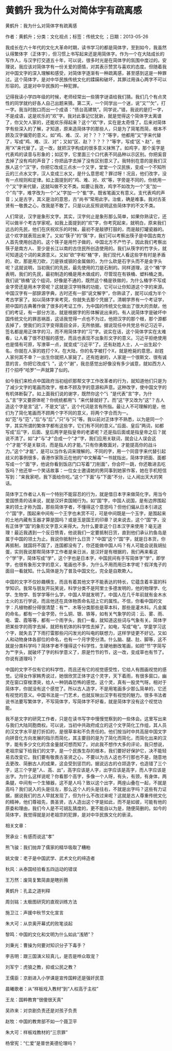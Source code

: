 # 黄鹤升  我为什么对简体字有疏离感    
    
黄鹤升：我为什么对简体字有疏离感    
作者：黄鹤升；分类：文化视点；标签：传统文化 ；日期：2013-05-26    
我成长在六十年代的文化大革命时期，读书学习的都是简体字，至到如今，我虽然认得繁体字（正体字），但习惯上书写起来还是用简体字。作为一个在大陆成长的写作人，与汉字打交道五十年，可以说，很多时光是在简体字的氛围中度过的。安理说，我应该对简体字有一份关爱的感情，对其表示赞赏与喜欢的态度。但随着我对中国文字的深入理解和感受，对简体字逐渐有一种疏离感，甚至感到这是一种罪过。这个简体字，是对中华民族传统文化的蹂躏和破坏，其罪过用诛心两字不可以形容的。这是对中华民族的一种犯罪。    
记得我读小学四年级的时候，老师经常出一些猜字谜语给我们猜。我们几个有点灵性的同学就约好各人自己出题来猜。第二天，一个同学出一个迷，说”又””欠”，打一字。我当时脱口而出一个成语：”债台高建筑”。同学说，”错，我说的是打一字，不是成语，这是欢乐的”欢”字。我对此事记忆犹新，就是觉得这个简体字太离谱了，你又欠人家的，还能欢乐得起来？这个”欢”字，实在是太奇怪了。后来对简体字有些深入的了解，才知道，原来造简体字的那些人，只是为了简笔而简，根本不顾及汉字偏旁的意义。如”鸡、难、汉、对？？？？”等字，他都用”又”字来代替了，写成”鸡、难、汉、对”；又如”区、赵？？？？？”等字，写成”区丶赵”，他用”X”来代替了。这一改，就把汉字构成的很多意义抹煞了。如鸡字，那个奚字是代表鸡的读音与形象的；如区字，它里面三个口代表不同品种以示区别。你把奚音去掉了没有鸡的声音了；你把品字去掉了没有区别意义了。我特别在意的是我们汉族人这个”汉”字，你把它改成三点水一个又字，堂堂一个汉民族，变成一个不知所云的三点水又字，汉人变成三水又，是什么意思呢？罪过呀！况且，他们改字，没有一点规则和定律。如上面提到的”鸡、难、对、欢”等，字旁是不同的，你统用一个”又”字来代替，这就叫做不文不类。如要让我改，鸡字不如改为一个”支”加一个”鸟”字，难字改为一个”乂”字加一个”隹”字。既省笔画又有意义。支代表鸡的声音；乂是古字，其义是治的意思，古“尚书”常用此字。治隹，确是难事。我对古圣贤有一敬畏之心，改我是不敢了。只是以此反照说明这些简体字的不文不类。    
人们常说，汉字是象形文字。其实，汉字何止是象形那么简单，如果你熟读它，还可以做半个考古学家呢。如我上面提到的”欢”字，你考究起来，就明白，原来我们远古的先民，他们在庆祝欢乐的时候，最初不是敲锣打鼓的，而是敲打罐瓷器的。这个欢字就表现出来了。又如”筷子”的”筷”字，我们可以考察出筷子是中国古南方人首先使用创造的。这个筷子是用竹子做的，中国北方不产竹子，因此我们考察出筷子是南方人、至少是长江以南的古住民所创造使用的。我们从筷字的竹字头，就可知道这个词的来源意义。又如”砍”字和”桶”字，我们现代人看这些字有时是矛盾的，砍，那是用刀砍，刀是铁或钢的金属做的，为什么砍是石字头而不是金字头呢？这就说明，当初我们的先民，最先使用的刀是石制的。同样道理，这个”桶”字表明，我们的先民，最初制造的桶是用木做成的，尽管现在有铁桶、塑料桶之类。我们说”铁桶”这个组词，好像是不通的，既然这个桶是铁做的，为什么桶字不写成金字旁还是用木字旁呢？这就是汉字特殊的功能，它可以让你知道这个字的来源。中国汉字有一部辞源字典，古时还有一部“说文解字”，你熟读了，就可以成为半个考古学家了。如以简体字来考究，你就失去那个凭据了。清朝学界有一个考证学，把中国的古典著作做了很多的考证工作，为中国的传统文化做出了很大的贡献，他们的考证，有一部分方法，就是根据字的形体解说出来的。有人说简体字是破坏中国传统文化的罪恶祸首，这话我觉得一点也不为过，他把汉字的那个根，那个源都去掉了，使我们的汉字变得面目全非，无所依据。据说现任中共党总书记习近平，签名都是用正体字的习，而不用简体字的”习”字。说实在话，这个简体字实在太难看，让人看了很不舒服的感觉，而且也表现不出象形文字的意义。习近平拒绝使用也是情有可原，写潦草一点，就变成”刁近平”了。还有赵姓人士，人一出生起个名，你就在人家的姓打个X，在大陆，你的名字被打个X，就是枪毙的意思。赵姓人家何其不幸？一出生你就把人家毙了。还有姓谢的，人家是一个很斯文、很有诚意的言，你把它改成”讠”，这个”谢”，我总感觉出好像没有多少诚意，就如西方人打个招呼”哈罗”一声就算了似的。    
如今我们来检点中国政府当初组织那帮文字工作改革者的行为，就知道他们只是为了减少文字的笔画而改字，根本不顾及字的意源和声意。这种改字，使中国文字的有机体断裂了。如上面我们说的谢字，既然你这个”讠”是代表”言”字，为什么”言”字又要原体呢？你统统都用”讠”来代替就好了。而”这”字又改为”这”？古人造这个字是言”这”，不是文”这”，这个代词是言有所指。最让人不可理解的是，他们为了简化笔画而不顾两个字不同的意义，将两个字合而为一。如”范”与”范”，”后”与”后”，”只”与”只”等。我以前对正体字不熟悉，以为是同一个字，其实所谓的繁体字都有这些字，它们有不同的意义。”后面、皇后”两词，如都写成”后”字，后面、皇后两字是指皇帝的老婆呢？还是指后面或是指皇帝之后？就说不清了。如”才”与”才”合成一个”才”字，我们应用关联词，就会让人误会这个”才能”不是关联词，而是指人的才能。”只有你勇敢面对，才能提高你的战斗力。”这个”才能”，是可以当作名词来理解的。不同的字，用一个同音字来代替引起歧义的事例很多，香港作家陈云在他的“中文解毒”一书就指出，简体字把面、面都写成一个”面”字，他说你看到饭店门口写着”刀削面”，你会吓一跳，你还敢进去吃饭吗？他还举一个笑话故事：一位女士邀请她的男同事到她家作客，她在手机短信写到：”来我家吧，我下面给你吃。”这个”下面”与”下面”不分，让人闹出天大的笑话。    
简体字工作者让人有一个特别不能容忍的行为，就是借日本字来做简化字。用当今爱国愤青的话来说，就是汉奸卖国贼行为。如”国”字，中国人说国，是有边界围起来的领土才称为国，那些简体字者，不懂得这个意思吗？但他们偏从日本引进这个”国”字，围起来中间有一个王字也未赏不可，可是中间既是一个玉字，是围起来的土地内藏有玉器才算是国吗？或是玉是国王的印章？说来说去，这个”国”字，没有正体字”国”的象形文字意义来得大。为什么要拿这个日本汉字来使用？毫无道理！最近我遇到一个反日愤青，他说我们一定要抵制日货，直到他们承认钓鱼岛是属于中国的领土为止。我说你抵制什么日货？”中国”这个”国”字，就是日本货，你再抵制，就国将不国了，连国都没有了，你还能做中国人吗？有人可能会说我胡扯蛋，实则我说那帮简体字工作者是亲日派，是汉奸是有根据的，我们再来看这个”学”字，简体写成”学"，这个字也是日本字，中国民间有手写简体字”学”，即学字，也很有象形文字的意义，笔画也不多，为什么不用而用日本字呢？假洋鬼子的面目一看就知。什么简体是为了普及中国文化，完全是自欺欺人。    
中国的文字不仅妙趣横生，而且有着其他文字不能表达的特长，它蕴含着丰富的科学知识。我常与朋友开玩笑说，科学分类不是阿里士多德发明的，他的物理学、化学、生物学、哲学学等什么学，中国人早就发明了。中国人在几千年前就有金木水土火的五行学说，而且他还在具体物质命名冠上它的属性。不信，你看中国的文字：凡植物都分得很清楚：有艹、木等分类那些是草本科，那些是灌木科。凡金属的命名，都有一个金字旁。什么铜、银、铁等，如有关气象学的词：云、雾、雨、电、雷、霞等等，都有一个雨字头，我们一看，就知道这些词与气象有关。简体字把某些字的雨字去掉，就把有机体的科学性去掉了。如电，写成”电”。学童学习这个字，就失去了下雨打雷那些闪闪发光的叫电的联想力，这样学徒更不好记。又如人和动物身体各部位的命名，也有一个月字旁分清。什么脑、腿、肚、脚等，这不就是分类科学吗？简体字者不懂得这个科学性，生硬地删改笔画，如把”节”字简写为艹字头，就破坏了字的科学意义了，原是竹节的节，这一改，变成草也有节了。你说有道理吗？    
中国的文字不仅有它的科学性，而且还有它的视觉感受性，它给人有图画视觉的感觉。记得女作家韩秀说过，她很欣赏正体字这个灵字，天下着雨，有很多窗口，幽灵在窗口穿梭漂突，给人一种阴森恐怖的感觉。这个灵，真有一股灵气呀。相对于简体字，你就没有这个感觉了。所以古人造字，不是用笔画多少那么简单的，它还有视觉的意义。中国书法是一门艺术，也就反映出汉字有视觉的魅力。很多书法者说书法要写繁体字，不写简体字，写简体字不好看，就是简体字没有这个视觉功能。    
我不是文字的研究工作者，只是在读书写字中慢慢觉察到的一些体会。这里写出来与我们大陆同胞商权。可以说，当初中共政府成立的这个文字简化工作组，其人员的汉文字水平是打折扣的，是很草率和不负责任的。他们按当时中共高层中国文字向拼音化方向发展的指示而简化，其主要目的是为了简化而简化，而简化出来的汉字，能有多少文化的含金量就可想而知了。对此我不想作大多的评论，我只想说，老祖宗留下给我们的文字，是一个民族生存的根本，我们要好好保护它，决不能轻易去改变它。我们要有敬畏古圣贤之心，不要以为古人这也不行那也不是，随意地去更改、简删古人的成果，这会受到惩罚的。据说远古的仓颉造字，也造错了三个字，这三个字是”人、高、出”，高字应该是人字，出字应该是高字，而人字应该是出字。为什么这样说呢？你看那个高字，多像一个人呀，有头，有颈，有身体，两条腿，中间有一个生殖器，这不是人吗？致以这个出字，两座山叠在一起，不就是高吗？我们说入的头是往左，那么这个人的头是往右，不就是出字吗？这些有力证据，据说我们的古人早就发现了，但为什么不改过来呢？这就是古人尊重传统文化的精神，他们尊祖先，畏圣贤，古人造出这个字是如此，而不是如彼，可能有他的原委和理由，我们今人是不可胡乱猜度的，更不能自以为是，随便简删的。如今的简体字，我觉得就是对老祖宗的犯罪，是对中华民族文化的亵渎。    
    
相关文章：    
贺承业：有感而说这“孝”    
熊飞骏：我们抛弃了儒家的精华吸取了糟粕    
姚文俊：老子是中国武学、武术文化的缔造者    
秋风：从泰国经验看五四运动的错误    
王万然：废简复繁简直是瞎折腾    
黄鹤升：孔孟之道判释    
周剑铭：太极图研究的直观训练方法    
施卫江：声援中秋节文化宣言    
朱大可：从京奥开幕式的败笔谈起    
黎鸣：中国的文化和文明为什么如此“浅陋”？    
刘秉光：曹操为何要对知识分子下毒手？    
李吉明：跟三国演义较真儿，是否是哗众取宠？    
刘军宁：虎狼之教，抑或公民之教？    
王儒臣：京剧进入小学课是宣传国粹还是强奸民意    
晨曦歌者：从“样板戏入教材”到“人权高于主权”    
王龙：国粹教育“很傻很天真”    
吴祚来：对京剧负责还是对孩子负责    
赵牧：中国的教育部不如一个聂卫平    
朱大可：样板戏教材的“三宗罪”    
杨曾宪：“仁爱”是普世美德伦理吗？